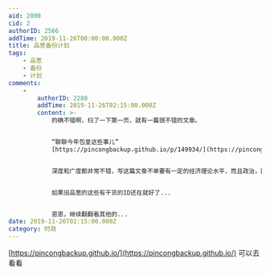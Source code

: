 ```yaml
---
aid: 2000
cid: 2
authorID: 2566
addTime: 2019-11-26T00:00:00.000Z
title: 品葱备份计划
tags:
    - 品葱
    - 备份
    - 计划
comments:
    -
        authorID: 2280
        addTime: 2019-11-26T02:15:00.000Z
        content: >-
            的确不错啊，扫了一下第一页，就有一篇很不错的文章。


            “聊聊今年包皇这些事儿”
            [https://pincongbackup.github.io/p/149934/](https://pincongbackup.github.io/p/149934/)


            深度和广度都非常不错，写这篇文章不单要有一定的经济理论水平，而且政治，国际关系上面的嗅觉也不能差，而且应该还有有内部消息，作者真是一个大拿。从我在"新品葱"看过的文章来看，也就利维坦能在写作深度和推理上和这个作者相较一二，但是因为这个作者有内部关系，所以广度和深度上还是这个作者更胜一筹。


            如果旧品葱的这些有干货的ID还在就好了...


            恩恩，继续翻翻看其他的...
date: 2019-11-26T02:15:00.000Z
category: 时政
---
```


[https://pincongbackup.github.io/](https://pincongbackup.github.io/) 可以去看看
